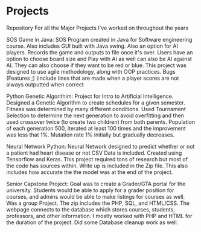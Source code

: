# Projects
Repository For all the Major Projects I've worked on throughout the years

SOS Game in Java: SOS Program created in Java for Software engineering course. Also includes GUI built with Java swing. Also an option for AI players. Records the game and outputs to file once it's over. Users have an option to choose board size and Play with AI as well can also be AI against AI. They can also choose if they want to be red or blue. This project was designed to use agile methodology, along with OOP practices.
Bugs (Features ;) )include lines that are made when a player scores are not always outputted when correct



Python Genetic Algorithim:
Project for Intro to Artificial Intelligence. Designed a Genetic Algorithm to create schedules for a given semester. Fitness was determined by many different conditions.
Used Tournament Selection to determine the next generation to avoid overfitting and then used crossover twice (to create two children) from both parents. Population of each generation 500, iterated at least 100 times and the improvement was less that 1%. Mutation rate 1% initially but gradually decreases.


Neural Network Python: Neural Network designed to predict whether or not a patient had heart disease or not CSV Data is included. Created using Tensorflow and Keras. This project required tons of research but most of the code has sources within. Write up is included in the Zip file. This also includes how accurate the the model was at the end of the project.


Senior Capstone Project: Goal was to create a Grader/GTA portal for the university. Students would be able to apply for a grader position for courses, and admins would be able to make listings for courses as well. Was a group Project. The zip includes the PHP, SQL, and HTML/CSS. The webpage connects to the database which stores courses, students, professors, and other information. I mostly worked with PHP and HTML for the duration of the project. Did some Database cleanup work as well.
